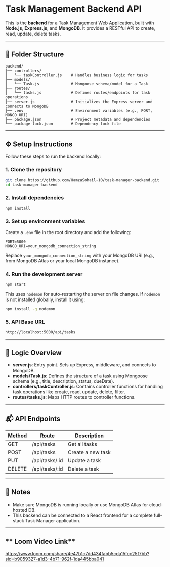 # **Task Management Backend API**

This is the **backend** for a Task Management Web Application, built with **Node.js**, **Express.js**, and **MongoDB**. It provides a RESTful API to create, read, update, delete tasks.

---

## **📁 Folder Structure**

```
backend/
├── controllers/
│   └── taskController.js    # Handles business logic for tasks
├── models/
│   └── Task.js              # Mongoose schema/model for a Task
├── routes/
│   └── tasks.js             # Defines routes/endpoints for task operations
├── server.js                # Initializes the Express server and connects to MongoDB
├── .env                     # Environment variables (e.g., PORT, MONGO_URI)
├── package.json             # Project metadata and dependencies
└── package-lock.json        # Dependency lock file
```

---

## **⚙️ Setup Instructions**

Follow these steps to run the backend locally:

### **1. Clone the repository**

```bash
git clone https://github.com/HamzaSohail-10/task-manager-backend.git
cd task-manager-backend
```

### **2. Install dependencies**

```bash
npm install
```

### **3. Set up environment variables**

Create a `.env` file in the root directory and add the following:

```env
PORT=5000
MONGO_URI=your_mongodb_connection_string
```

Replace `your_mongodb_connection_string` with your MongoDB URI (e.g., from MongoDB Atlas or your local MongoDB instance).

### **4. Run the development server**

```bash
npm start
```

This uses `nodemon` for auto-restarting the server on file changes. If `nodemon` is not installed globally, install it using:

```bash
npm install -g nodemon
```

### **5. API Base URL**

```
http://localhost:5000/api/tasks
```

---

## **🧠 Logic Overview**

- **server.js**: Entry point. Sets up Express, middleware, and connects to MongoDB.
- **models/Task.js**: Defines the structure of a task using Mongoose schema (e.g., title, description, status, dueDate).
- **controllers/taskController.js**: Contains controller functions for handling task operations like create, read, update, delete, filter.
- **routes/tasks.js**: Maps HTTP routes to controller functions.

---

## **📬 API Endpoints**

| Method | Route                | Description             |
|--------|----------------------|-------------------------|
| GET    | /api/tasks           | Get all tasks           |
| POST   | /api/tasks           | Create a new task       |
| PUT    | /api/tasks/:id       | Update a task           |
| DELETE | /api/tasks/:id       | Delete a task           |

---

## **📌 Notes**

- Make sure MongoDB is running locally or use MongoDB Atlas for cloud-hosted DB.
- This backend can be connected to a React frontend for a complete full-stack Task Manager application.

---

## ** Loom Video Link**
https://www.loom.com/share/4e47b1c7dd434fabb5cda15fcc25f7bb?sid=b9059327-a1d3-4b71-962f-1da445bba041
